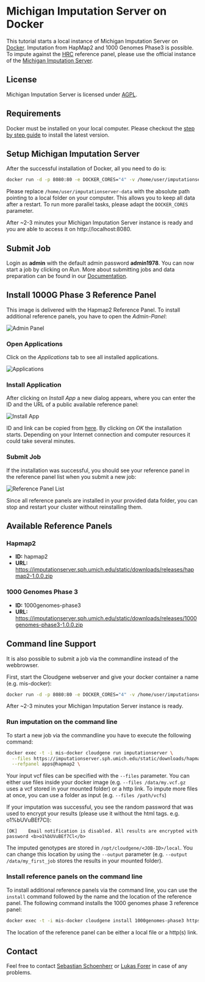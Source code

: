 # Michigan Imputation Server on Docker

This tutorial starts a local instance of Michigan Imputation Server on [Docker](https://www.docker.com/). Imputation from HapMap2 and 1000 Genomes Phase3 is possible. To impute against the [HRC](http://www.haplotype-reference-consortium.org) reference panel, please use the official instance of the [Michigan Imputation Server](https://imputationserver.sph.umich.edu).


## License

Michigan Imputation Server is licensed under [AGPL](https://www.gnu.org/licenses/agpl-3.0.html).


## Requirements

Docker must be installed on your local computer. Please checkout the [step by step guide](https://docs.docker.com/engine/installation/linux/ubuntu/) to install the latest version.


## Setup Michigan Imputation Server

After the successful installation of Docker, all you need to do is:

````sh
docker run -d -p 8080:80 -e DOCKER_CORES="4" -v /home/user/imputationserver-data/:/data/ genepi/imputationserver:v1.2.2
````
Please replace `/home/user/imputationserver-data` with the absolute path pointing to a local folder on your computer. This allows you to keep all data after a restart. To run more parallel tasks, please adapt the `DOCKER_CORES` parameter.

After ~2-3 minutes your Michigan Imputation Server instance is ready and you are able to access it on http://localhost:8080.

## Submit Job

Login as **admin** with the default admin password **admin1978**. You can now start a job by clicking on *Run*. More about submitting jobs and data preparation can be found in our [Documentation](http://imputationserver.readthedocs.io/en/latest/getting-started/#setup-your-first-imputation-job).

## Install 1000G Phase 3 Reference Panel

This image is delivered with the Hapmap2 Reference Panel. To install additional reference panels, you have to open the *Admin-Panel*:

![Admin Panel](https://raw.githubusercontent.com/genepi/imputationserver-docker/master/images/admin-panel.png?raw=true)

### Open Applications

Click on the *Applications* tab to see all installed applications.

![Applications](https://raw.githubusercontent.com/genepi/imputationserver-docker/master/images/applications.png?raw=true)

### Install Application

After clicking on *Install App* a new dialog appears, where you can enter the ID and the URL of a public available reference panel:

![Install App](https://raw.githubusercontent.com/genepi/imputationserver-docker/master/images/install-app.png?raw=true)

ID and link can be copied from [here](#available-reference-panels). By clicking on *OK* the installation starts. Depending on your Internet connection and computer resources it could take several minutes.

### Submit Job

If the installation was successful, you should see your reference panel in the reference panel list when you submit a new job:

![Reference Panel List](https://raw.githubusercontent.com/genepi/imputationserver-docker/master/images/run.png?raw=true)

Since all reference panels are installed in your provided data folder, you can stop and restart your cluster without reinstalling them.


## Available Reference Panels

### Hapmap2

- **ID:** hapmap2
- **URL:** https://imputationserver.sph.umich.edu/static/downloads/releases/hapmap2-1.0.0.zip

### 1000 Genomes Phase 3

- **ID:** 1000genomes-phase3
- **URL:** https://imputationserver.sph.umich.edu/static/downloads/releases/1000genomes-phase3-1.0.0.zip

## Command line Support

It is also possible to submit a job via the commandline instead of the webbrowser.

First, start the Cloudgene webserver and give your docker container a name (e.g. mis-docker):

```sh
docker run -d -p 8080:80 -e DOCKER_CORES="4" -v /home/user/imputationserver-data/:/data/ --name mis-docker genepi/imputationserver:v1.2.2
```

After ~2-3 minutes your Michigan Imputation Server instance is ready.

### Run imputation on the command line

To start a new job via the commandline you have to execute the following command:

```sh
docker exec -t -i mis-docker cloudgene run imputationserver \
  --files https://imputationserver.sph.umich.edu/static/downloads/hapmap300.chr1.recode.vcf.gz \
  --refpanel apps@hapmap2 \
```

Your input vcf files can be specified with the `--files` parameter. You can either use files inside your docker image (e.g. `--files /data/my.vcf.gz` uses a vcf stored in your mounted folder) or a http link. To impute more files at once, you can use a folder as input (e.g. `--files /path/vcfs`)

If your imputation was successful, you see the random password that was used to encrypt your results (please use it without the html tags. e.g. o1%bUVuBEf7Cl):

```
[OK]    Email notification is disabled. All results are encrypted with password <b>o1%bUVuBEf7Cl</b>
```

The imputed genotypes are stored in `/opt/cloudgene/<JOB-ID>/local`. You can change this location by using the `--output` parameter (e.g. `--output /data/my_first_job` stores the results in your mounted folder).

### Install reference panels on the command line

To install additional reference panels via the command line, you can use the `install` command followed by the name and the location of the reference panel. The following command installs the 1000 genomes phase 3 reference panel:

```sh
docker exec -t -i mis-docker cloudgene install 1000genomes-phase3 https://imputationserver.sph.umich.edu/static/downloads/releases/1000genomes-phase3-1.0.0.zip
```

The location of the reference panel can be either a local file or a http(s) link.

## Contact

Feel free to contact [Sebastian Schoenherr](mailto:sebastian.schoenherr@i-med.ac.at) or [Lukas Forer](mailto:lukas.forer@i-med.ac.at) in case of any problems.
